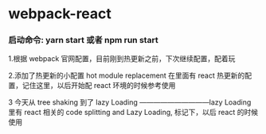 # webpack-react

### 启动命令: yarn start  或者 npm run start

1.根据 webpack 官网配置，目前刚到热更新之前，下次继续配置，配着玩

2.添加了热更新的小配置 hot module replacement 在里面有 react 热更新的配置，记住这里，以后开始配 react 环境的时候参考使用

3 今天从 tree shaking 到了 lazy Loading ——————————lazy Loading 里有 react 相关的 code splitting and Lazy Loading, 标记下，以后 react 的时候使用
